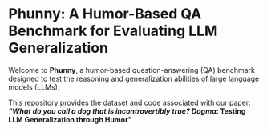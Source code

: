 # Phunny: A Humor-Based QA Benchmark for Evaluating LLM Generalization  

Welcome to **Phunny**, a humor-based question-answering (QA) benchmark designed to test the reasoning and generalization abilities of large language models (LLMs). 

This repository provides the dataset and code associated with our paper:  
**_"What do you call a *dog* that is incontrovertibly true? *Dog*ma_: Testing LLM Generalization through Humor"**  
